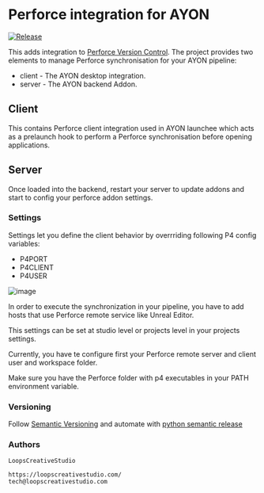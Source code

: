 # Perforce integration for AYON

[![Release](https://github.com/LoopsCreativeStudio/ayon-perforce/actions/workflows/release.yml/badge.svg?branch=main)](https://github.com/LoopsCreativeStudio/ayon-perforce/actions/workflows/release.yml)

This adds integration to [Perforce Version Control](https://www.perforce.com/products/helix-core).
The project provides two elements to manage Perforce synchronisation for your AYON pipeline:
 * client - The AYON desktop integration.
 * server - The AYON backend Addon.

## Client
This contains Perforce client integration used in AYON launchee which acts as a prelaunch hook to perform a Perforce synchronisation before opening applications.

## Server
Once loaded into the backend, restart your server to update addons and start to config your perforce addon settings.

### Settings
Settings let you define the client behavior by overrriding following P4 config variables:

 * P4PORT
 * P4CLIENT
 * P4USER

![image](https://github.com/LoopsCreativeStudio/ayon-perforce/assets/89812691/4f708fb9-b5a0-4657-bd94-f4b31c341bc9)


In order to execute the synchronization in your pipeline, you have to add hosts that use Perforce remote service like Unreal Editor.

This settings can be set at studio level or projects level in your projects settings.

Currently, you have te configure first your Perforce remote server and client user and workspace folder.

Make sure you have the Perforce folder with p4 executables in your PATH environment variable.


### Versioning

Follow [Semantic Versioning](https://semver.org/) and automate with [python semantic release](https://github.com/python-semantic-release/python-semantic-release)


### Authors

```
LoopsCreativeStudio

https://loopscreativestudio.com/
tech@loopscreativestudio.com
```
